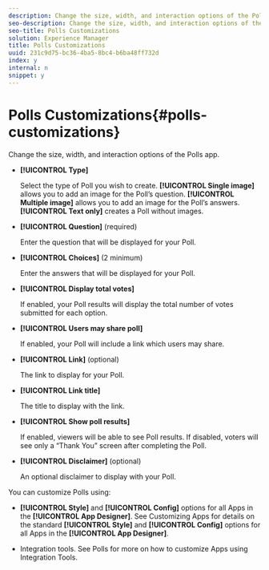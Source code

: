 ```yaml
---
description: Change the size, width, and interaction options of the Polls app.
seo-description: Change the size, width, and interaction options of the Polls app.
seo-title: Polls Customizations
solution: Experience Manager
title: Polls Customizations
uuid: 231c9d75-bc36-4ba5-8bc4-b6ba48ff732d
index: y
internal: n
snippet: y
---
```


# Polls Customizations{#polls-customizations}

Change the size, width, and interaction options of the Polls app.

<a id="section_wlh_4wg_sy"></a>

* **[!UICONTROL Type]**

  Select the type of Poll you wish to create. **[!UICONTROL Single image]** allows you to add an image for the Poll’s question. **[!UICONTROL Multiple image]** allows you to add an image for the Poll’s answers. **[!UICONTROL Text only]** creates a Poll without images.

* **[!UICONTROL Question]** (required)

  Enter the question that will be displayed for your Poll.

* **[!UICONTROL Choices]** (2 minimum)

  Enter the answers that will be displayed for your Poll.

* **[!UICONTROL Display total votes]**

  If enabled, your Poll results will display the total number of votes submitted for each option.

* **[!UICONTROL Users may share poll]**

  If enabled, your Poll will include a link which users may share.

* **[!UICONTROL Link]** (optional)

  The link to display for your Poll.

* **[!UICONTROL Link title]**

  The title to display with the link.

* **[!UICONTROL Show poll results]**

  If enabled, viewers will be able to see Poll results. If disabled, voters will see only a “Thank You” screen after completing the Poll.

* **[!UICONTROL Disclaimer]** (optional)

  An optional disclaimer to display with your Poll.

You can customize Polls using:

* **[!UICONTROL Style]** and **[!UICONTROL Config]** options for all Apps in the **[!UICONTROL App Designer]**. See Customizing Apps for details on the standard **[!UICONTROL Style]** and **[!UICONTROL Config]** options for all Apps in the **[!UICONTROL App Designer]**.

* Integration tools. See Polls for more on how to customize Apps using Integration Tools.

